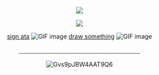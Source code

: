 <div align="center">
  
  ![](https://komarev.com/ghpvc/?username=devimccallion&label=Page+Views&color=bd1864) 
  
  ![](https://github.com/user-attachments/assets/2e377dcf-454c-4778-aec6-e06c711f0cae)


   [sign ata](https://007n7.atabook.org)  ![GIF image](https://github.com/user-attachments/assets/8f886e27-4f4e-4637-bae6-a5347dca7033) 
  [draw something](https://7314.straw.page)  ![GIF image](https://github.com/user-attachments/assets/89e9b4fd-3f90-43ea-b57e-4d9f2810e51c)

  ﹏﹏﹏﹏﹏﹏﹏﹏﹏﹏﹏﹏﹏﹏﹏﹏﹏﹏﹏﹏

![Gvs9pJBW4AAT9Q6](https://github.com/user-attachments/assets/b7fc9fff-641f-4d2e-8c5e-1e13c6f4ab0f)


  </div>
